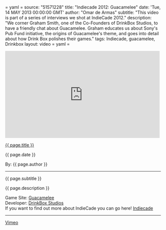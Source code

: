= yaml =
source: "51571228"
title: "Indiecade 2012: Guacamelee"
date: 'Tue, 14 MAY 2013 00:00:00 GMT'
author: "Omar de Armas"
subtitle: "This video is part of a series of interviews we shot at IndieCade 2012."
description: "We corner Graham Smith, one of the Co-Founders of DrinkBox Studios, to have a friendly chat about Guacamelee. Graham educates us about Sony's Pub Fund initiative, the origins of Guacamelee's theme, and goes into detail about how Drink Box polishes their games."
tags: Indiecade, guacamelee, Drinkbox
layout: video
= yaml =

<div class="vid_container">
  <iframe src="http://player.vimeo.com/video/{{ source }}" width="500" height="281" frameborder="0" webkitAllowFullScreen mozallowfullscreen allowFullScreen></iframe>
</div>

<a href="{{ page.url }}" class='postTitleLink'><p class='postTitle'>{{ page.title }}</p></a>
<p class='postPublished'>{{ page.date }}</p>
<p class='postAuthor'>By: {{ page.author }}</p>
<hr>
<p class='podcastSummary'>{{ page.subtitle }}</p>

<p class='podcastSummary'>{{ page.description }}</p>

Game Site: [Guacamelee](http://www.guacamelee.com)  
Developer: [DrinkBox Studios](http://www.drinkboxstudios.com)  
If you want to find out more about IndieCade you can go here! [Indiecade](http://www.indiecade.com)  
- - -
[Vimeo](www.vimeo.com/indestructibleart)